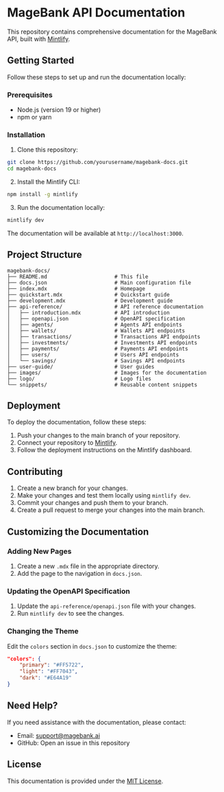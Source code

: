 # MageBank API Documentation

This repository contains comprehensive documentation for the MageBank API, built with [Mintlify](https://mintlify.com/).

## Getting Started

Follow these steps to set up and run the documentation locally:

### Prerequisites

- Node.js (version 19 or higher)
- npm or yarn

### Installation

1. Clone this repository:
```bash
git clone https://github.com/yourusername/magebank-docs.git
cd magebank-docs
```

2. Install the Mintlify CLI:
```bash
npm install -g mintlify
```

3. Run the documentation locally:
```bash
mintlify dev
```

The documentation will be available at `http://localhost:3000`.

## Project Structure

```
magebank-docs/
├── README.md                      # This file
├── docs.json                      # Main configuration file
├── index.mdx                      # Homepage
├── quickstart.mdx                 # Quickstart guide
├── development.mdx                # Development guide
├── api-reference/                 # API reference documentation
│   ├── introduction.mdx           # API introduction
│   ├── openapi.json               # OpenAPI specification
│   ├── agents/                    # Agents API endpoints
│   ├── wallets/                   # Wallets API endpoints
│   ├── transactions/              # Transactions API endpoints
│   ├── investments/               # Investments API endpoints
│   ├── payments/                  # Payments API endpoints
│   ├── users/                     # Users API endpoints
│   └── savings/                   # Savings API endpoints
├── user-guide/                    # User guides
├── images/                        # Images for the documentation
├── logo/                          # Logo files
└── snippets/                      # Reusable content snippets
```

## Deployment

To deploy the documentation, follow these steps:

1. Push your changes to the main branch of your repository.
2. Connect your repository to [Mintlify](https://mintlify.com/).
3. Follow the deployment instructions on the Mintlify dashboard.

## Contributing

1. Create a new branch for your changes.
2. Make your changes and test them locally using `mintlify dev`.
3. Commit your changes and push them to your branch.
4. Create a pull request to merge your changes into the main branch.

## Customizing the Documentation

### Adding New Pages

1. Create a new `.mdx` file in the appropriate directory.
2. Add the page to the navigation in `docs.json`.

### Updating the OpenAPI Specification

1. Update the `api-reference/openapi.json` file with your changes.
2. Run `mintlify dev` to see the changes.

### Changing the Theme

Edit the `colors` section in `docs.json` to customize the theme:

```json
"colors": {
    "primary": "#FF5722",
    "light": "#FF7043",
    "dark": "#E64A19"
}
```

## Need Help?

If you need assistance with the documentation, please contact:

- Email: support@magebank.ai
- GitHub: Open an issue in this repository

## License

This documentation is provided under the [MIT License](LICENSE).
